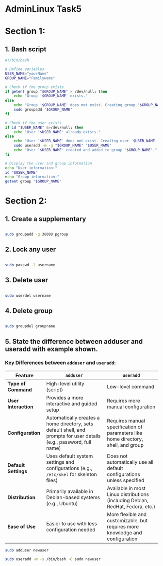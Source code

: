 AdminLinux Task5
=======

# Section 1:

## 1. Bash script

```bash
#!/bin/bash

# Define variables
USER_NAME="yourName"
GROUP_NAME="FamilyName"

# Check if the group exists
if getent group "$GROUP_NAME" > /dev/null; then
    echo "Group '$GROUP_NAME' exists."
else
    echo "Group '$GROUP_NAME' does not exist. Creating group '$GROUP_NAME'."
    sudo groupadd "$GROUP_NAME"
fi

# Check if the user exists
if id "$USER_NAME" &>/dev/null; then
    echo "User '$USER_NAME' already exists."
else
    echo "User '$USER_NAME' does not exist. Creating user '$USER_NAME'."
    sudo useradd -m -g "$GROUP_NAME" "$USER_NAME"
    echo "User '$USER_NAME' created and added to group '$GROUP_NAME'."
fi

# Display the user and group information
echo "User information:"
id "$USER_NAME"
echo "Group information:"
getent group "$GROUP_NAME"
```
 





# Section 2:
## 1. Create a supplementary 
```bash

sudo groupadd -g 30000 pgroup

```




## 2.  Lock any user
```bash

sudo passwd -l username

```




## 3. Delete user 
```bash

sudo userdel username

```



## 4. Delete group
```bash

sudo groupdel groupname

```


## 5. State the difference between adduser and useradd with example shown.
### Key Differences between `adduser` and `useradd`:

| Feature            | `adduser`                                      | `useradd`                                      |
|--------------------|------------------------------------------------|------------------------------------------------|
| **Type of Command** | High-level utility (script)                   | Low-level command                              |
| **User Interaction**| Provides a more interactive and guided setup  | Requires more manual configuration            |
| **Configuration**   | Automatically creates a home directory, sets default shell, and prompts for user details (e.g., password, full name) | Requires manual specification of parameters like home directory, shell, and group |
| **Default Settings**| Uses default system settings and configurations (e.g., `/etc/skel` for skeleton files) | Does not automatically use all default configurations unless specified |
| **Distribution**    | Primarily available in Debian-based systems (e.g., Ubuntu) | Available in most Linux distributions (including Debian, RedHat, Fedora, etc.) |
| **Ease of Use**     | Easier to use with less configuration needed   | More flexible and customizable, but requires more knowledge and configuration |



```bash
sudo adduser newuser
```





```bash
sudo useradd -m -s /bin/bash -G sudo newuser
```
